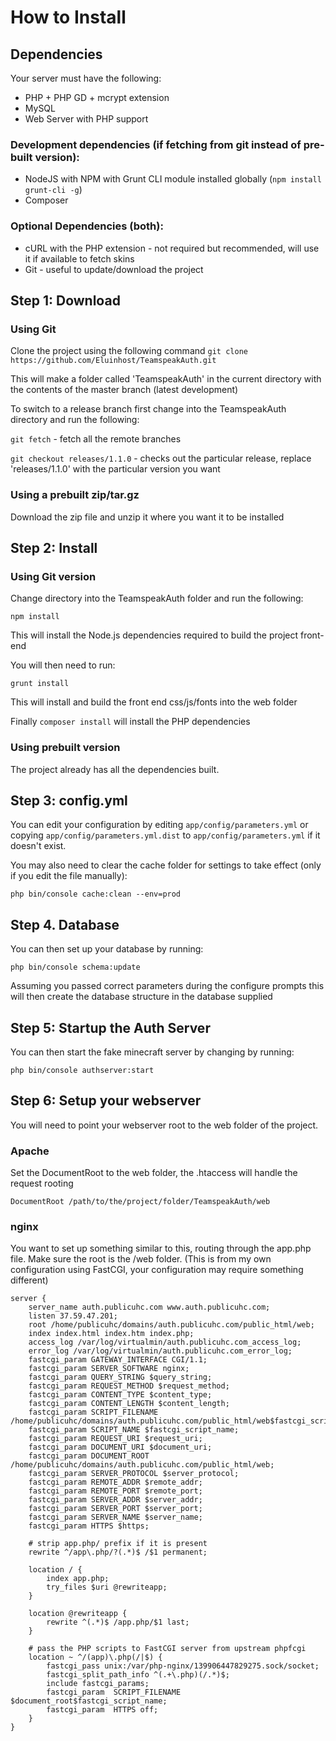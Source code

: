 How to Install
==============

Dependencies
------------

Your server must have the following:

* PHP + PHP GD + mcrypt extension
* MySQL
* Web Server with PHP support

### Development dependencies (if fetching from git instead of pre-built version):

* NodeJS with NPM with Grunt CLI module installed globally (`npm install grunt-cli -g`)
* Composer

### Optional Dependencies (both):

* cURL with the PHP extension - not required but recommended, will use it if available to fetch skins
* Git - useful to update/download the project

Step 1: Download
----------------

### Using Git

Clone the project using the following command `git clone https://github.com/Eluinhost/TeamspeakAuth.git`

This will make a folder called 'TeamspeakAuth' in the current directory with the contents of the master branch (latest development)

To switch to a release branch first change into the TeamspeakAuth directory and run the following:

`git fetch` - fetch all the remote branches

`git checkout releases/1.1.0` - checks out the particular release, replace 'releases/1.1.0' with the particular version you want

### Using a prebuilt zip/tar.gz

Download the zip file and unzip it where you want it to be installed

Step 2: Install
---------------

### Using Git version

Change directory into the TeamspeakAuth folder and run the following:

`npm install`

This will install the Node.js dependencies required to build the project front-end

You will then need to run:

`grunt install`

This will install and build the front end css/js/fonts into the web folder

Finally `composer install` will install the PHP dependencies

### Using prebuilt version

The project already has all the dependencies built.

Step 3: config.yml
-----------------

You can edit your configuration by editing `app/config/parameters.yml` or copying `app/config/parameters.yml.dist` to `app/config/parameters.yml` if it doesn't exist.

You may also need to clear the cache folder for settings to take effect (only if you edit the file manually):

`php bin/console cache:clean --env=prod`

Step 4. Database
----------------

You can then set up your database by running:

`php bin/console schema:update`

Assuming you passed correct parameters during the configure prompts this will then create the database structure in the database supplied

Step 5: Startup the Auth Server
-------------------------------

You can then start the fake minecraft server by changing by running:

`php bin/console authserver:start`

Step 6: Setup your webserver
----------------------------

You will need to point your webserver root to the web folder of the project. 

### Apache

Set the DocumentRoot to the web folder, the .htaccess will handle the request rooting

    DocumentRoot /path/to/the/project/folder/TeamspeakAuth/web
    
### nginx

You want to set up something similar to this, routing through the app.php file. Make sure the root is the /web folder. (This is from my own configuration using FastCGI, your configuration may require something different)

    server {
        server_name auth.publicuhc.com www.auth.publicuhc.com;
        listen 37.59.47.201;
        root /home/publicuhc/domains/auth.publicuhc.com/public_html/web;
        index index.html index.htm index.php;
        access_log /var/log/virtualmin/auth.publicuhc.com_access_log;
        error_log /var/log/virtualmin/auth.publicuhc.com_error_log;
        fastcgi_param GATEWAY_INTERFACE CGI/1.1;
        fastcgi_param SERVER_SOFTWARE nginx;
        fastcgi_param QUERY_STRING $query_string;
        fastcgi_param REQUEST_METHOD $request_method;
        fastcgi_param CONTENT_TYPE $content_type;
        fastcgi_param CONTENT_LENGTH $content_length;
        fastcgi_param SCRIPT_FILENAME /home/publicuhc/domains/auth.publicuhc.com/public_html/web$fastcgi_script_name;
        fastcgi_param SCRIPT_NAME $fastcgi_script_name;
        fastcgi_param REQUEST_URI $request_uri;
        fastcgi_param DOCUMENT_URI $document_uri;
        fastcgi_param DOCUMENT_ROOT /home/publicuhc/domains/auth.publicuhc.com/public_html/web;
        fastcgi_param SERVER_PROTOCOL $server_protocol;
        fastcgi_param REMOTE_ADDR $remote_addr;
        fastcgi_param REMOTE_PORT $remote_port;
        fastcgi_param SERVER_ADDR $server_addr;
        fastcgi_param SERVER_PORT $server_port;
        fastcgi_param SERVER_NAME $server_name;
        fastcgi_param HTTPS $https;

        # strip app.php/ prefix if it is present
        rewrite ^/app\.php/?(.*)$ /$1 permanent;

        location / {
            index app.php;
            try_files $uri @rewriteapp;
        }

        location @rewriteapp {
            rewrite ^(.*)$ /app.php/$1 last;
        }

        # pass the PHP scripts to FastCGI server from upstream phpfcgi
        location ~ ^/(app)\.php(/|$) {
            fastcgi_pass unix:/var/php-nginx/139906447829275.sock/socket;
            fastcgi_split_path_info ^(.+\.php)(/.*)$;
            include fastcgi_params;
            fastcgi_param  SCRIPT_FILENAME $document_root$fastcgi_script_name;
            fastcgi_param  HTTPS off;
        }
    }